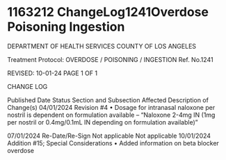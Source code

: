 # 1163212 ChangeLog1241Overdose Poisoning Ingestion

DEPARTMENT OF HEALTH SERVICES 
COUNTY OF LOS ANGELES 
 
Treatment Protocol:  OVERDOSE / POISONING / INGESTION Ref. No.1241  
 
 
 
 
 
 
REVISED: 10-01-24 PAGE 1 OF 1 
 
CHANGE LOG 
 
Published 
Date 
Status Section and 
Subsection Affected 
Description of Change(s) 
04/01/2024 Revision #4 
• Dosage for intranasal naloxone 
per nostril is dependent on 
formulation available – 
“Naloxone 2-4mg IN (1mg per 
nostril or 0.4mg/0.1mL IN 
depending on formulation 
available)” 
 
07/01/2024 Re-Date/Re-Sign Not applicable Not applicable 
10/01/2024 Addition #15; 
Special 
Considerations 
• Added information on beta 
blocker overdose
